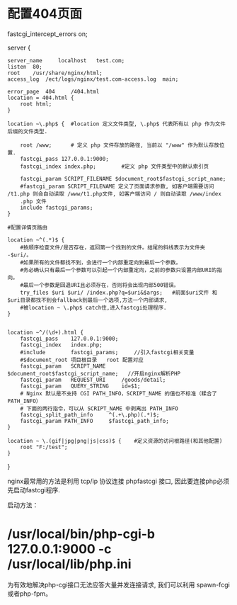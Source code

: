 # 配置404页面
fastcgi_intercept_errors on;

server {

    server_name     localhost   test.com;
    listen  80;
    root    /usr/share/nginx/html;
    access_log  /ect/logs/nginx/test.com-access.log  main;

    error_page  404     /404.html
    location = 404.html {
        root html;
    }

    location ~\.php$ {  #location 定义文件类型, \.php$ 代表所有以 php 作为文件后缀的文件类型.
        
        root /www;      # 定义 php 文件存放的路径, 当前以 "/www" 作为默认存放位置.
        fastcgi_pass 127.0.0.1:9000;
        fastcgi_index index.php;        #定义 php 文件类型中的默认索引页
        
        fastcgi_param SCRIPT_FILENAME $document_root$fastcgi_script_name;
        #fastcgi_param SCRIPT_FILENAME 定义了页面请求参数, 如客户端需要访问 /t1.php 则会自动读取 /www/t1.php文件, 如客户端访问 / 则自动读取 /www/index
        .php 文件
        include fastcgi_params;
    }

    #配置详情页路由

    location ~^(.*)$ {
        #按顺序检查文件/是否存在，返回第一个找到的文件。结尾的斜线表示为文件夹 -$uri/。
        #如果所有的文件都找不到，会进行一个内部重定向到最后一个参数。
        #务必确认只有最后一个参数可以引起一个内部重定向，之前的参数只设置内部URI的指向。 
        #最后一个参数是回退URI且必须存在，否则将会出现内部500错误。
        try_files $uri $uri/ /index.php?q=$uri&$args;   #前面$uri文件 和 $uri目录都找不到会fallback到最后一个选项,方法一个内部请求,
        #被location ~ \.php$ catch住,进入fastcgi处理程序.
    }


    location ~^/(\d+).html {
        fastcgi_pass    127.0.0.1:9000;
        fastcgi_index   index.php;
        #include        fastcgi_params;     //引入fastcgi相关变量
        #$document_root 项目根目录   root 配置对应
        fastcgi_param   SCRIPT_NAME     $document_root$fastcgi_script_name;   //开启nginx解析PHP
        fastcgi_param   REQUEST_URI     /goods/detail;
        fastcgi_param   QUERY_STRING    id=$1;
        # Nginx 默认是不支持 CGI PATH_INFO，SCRIPT_NAME 的值也不标准（糅合了 PATH_INFO）
        # 下面的两行指令，可以从 SCRIPT_NAME 中剥离出 PATH_INFO
        fastcgi_split_path_info     ^(.+\.php)(.*)$;
        fastcgi_param PATH_INFO     $fastcgi_path_info;
    }
    
    location ~ \.(gif|jpg|png|js|css)$ {    #定义资源的访问根路径(和其他配置)
        root "F:/test";
    }
    
    
}


nginx最常用的方法是利用 tcp/ip 协议连接 phpfastcgi 接口, 因此要连接php必须先启动fastcgi程序.

启动方法：

# /usr/local/bin/php-cgi-b 127.0.0.1:9000 -c /usr/local/lib/php.ini

为有效地解决php-cgi接口无法应答大量并发连接请求, 我们可以利用 spawn-fcgi或者php-fpm。



